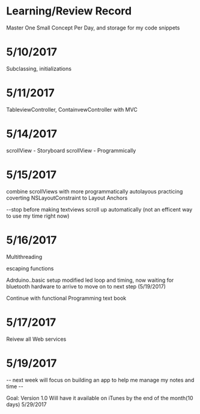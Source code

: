 # Learning/Review Record 



Master One Small Concept Per Day, and storage for my code snippets


# 5/10/2017

Subclassing, initializations

# 5/11/2017

TableviewController, ContainvewController with MVC 

# 5/14/2017

 scrollView - Storyboard
 scrollView - Programmically


# 5/15/2017

 combine scrollViews with more programmatically autolayous
 practicing coverting NSLayoutConstraint to Layout Anchors
 
 --stop before making textviews scroll up automatically (not an efficent way to use my time right now)
 
 # 5/16/2017 
 
   Multithreading
   
   escaping functions 
   
   Adrduino..basic setup modified led loop and timing, now waiting for bluetooth hardware to arrive to move on to next step (5/19/2017)
   
   Continue with functional Programming text book 
   
# 5/17/2017

  Reivew all Web services 
   
   

#  5/19/2017

  -- next week will focus on building an app to help me manage my notes and time --
  
  Goal:
    Version 1.0 Will have it available on iTunes by the end of the month(10 days) 5/29/2017






